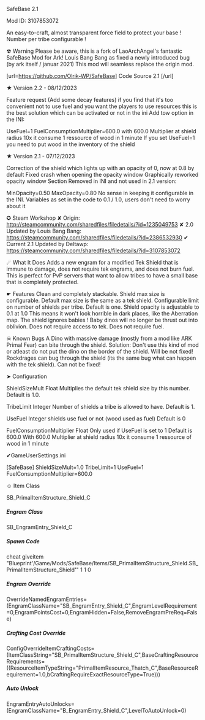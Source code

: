 SafeBase 2.1

Mod ID: 3107853072

An easy-to-craft, almost transparent force field to protect your base ! Number per tribe configurable !

☢ Warning
Please be aware, this is a fork of LaoArchAngel's fantastic SafeBase Mod for Ark! Louis Bang Bang as fixed a newly introduced bug (by ark itself / januar 2021) This mod will seamless replace the origin mod.

[url=https://github.com/Olrik-WP/SafeBase] Code Source 2.1 [/url]

★ Version 2.2 - 08/12/2023

Feature request (Add some decay features) 
if you find that it's too convenient not to use fuel and you want the players to use resources this is the best solution which can be activated or not in the ini
Add tow option in the INI:

UseFuel=1 
FuelConsumptionMultiplier=600.0 
with 600.0 Multiplier at shield radius 10x it consume 1 ressource of wood in 1 minute
If you set UseFuel=1 you need to put wood in the inventory of the shield

★ Version 2.1 - 07/12/2023

Correction of the shield which lights up with an opacity of 0, now at 0.8 by default
Fixed crash when opening the opacity window
Graphically reworked opacity window
Section Removed in INI and not used in 2.1 version:

MinOpacity=0.50
MaxOpacity=0.80
No sense in keeping it configurable in the INI. Variables as set in the code to 0.1 / 1.0, users don't need to worry about it

✪ Steam Workshop
✘ Origin:
 http://steamcommunity.com/sharedfiles/filedetails/?id=1235049753
✘ 2.0 Updated by Louis Bang Bang:
 https://steamcommunity.com/sharedfiles/filedetails/?id=2386532930
✔ Current 2.1 Updated by Deltawp:
 https://steamcommunity.com/sharedfiles/filedetails/?id=3107853072

☄ What It Does
Adds a new engram for a modified Tek Shield that is immune to damage, does not require tek engrams, and does not burn fuel. This is perfect for PvP servers that want to allow tribes to have a small base that is completely protected.

☛ Features
Clean and completely stackable.
Shield max size is configurable. Default max size is the same as a tek shield.
Configurable limit on number of shields per tribe. Default is one.
Shield opacity is adjustable to 0.1 at 1.0 This means it won't look horrible in dark places, like the Aberration map.
The shield ignores babies ! Baby dinos will no longer be thrust out into oblivion.
Does not require access to tek.
Does not require fuel.

☠ Known Bugs
A Dino with massive damage (mostly from a mod like ARK Primal Fear) can bite through the shield. Solution: Don't use this kind of mod or atleast do not put the dino on the border of the shield. Will be not fixed!
Rockdrages can bug through the shield (its the same bug what can happen with the tek shield). Can not be fixed!

➤ Configuration

ShieldSizeMult
Float
Multiplies the default tek shield size by this number.
Default is 1.0.

TribeLimit
Integer
Number of shields a tribe is allowed to have.
Default is 1.

UseFuel
Integer
shields use fuel or not (wood used as fuel)
Default is 0

FuelConsumptionMultiplier
Float
Only used if UseFuel is set to 1
Default is 600.0
With 600.0 Multiplier at shield radius 10x it consume 1 ressource of wood in 1 minute


✔GameUserSettings.ini

[SafeBase]
ShieldSizeMult=1.0
TribeLimit=1
UseFuel=1
FuelConsumptionMultiplier=600.0


☺ Item Class

SB_PrimalItemStructure_Shield_C

##### Engram Class
SB_EngramEntry_Shield_C

##### Spawn Code
cheat giveitem "Blueprint'/Game/Mods/SafeBase/Items/SB_PrimalItemStructure_Shield.SB_PrimalItemStructure_Shield'" 1 1 0

##### Engram Override
OverrideNamedEngramEntries=(EngramClassName="SB_EngramEntry_Shield_C",EngramLevelRequirement=0,EngramPointsCost=0,EngramHidden=False,RemoveEngramPreReq=False)

##### Crafting Cost Override
ConfigOverrideItemCraftingCosts=(ItemClassString="SB_PrimalItemStructure_Shield_C",BaseCraftingResourceRequirements=((ResourceItemTypeString="PrimalItemResource_Thatch_C",BaseResourceRequirement=1.0,bCraftingRequireExactResourceType=True)))

##### Auto Unlock
EngramEntryAutoUnlocks=(EngramClassName="B_EngramEntry_Shield_C",LevelToAutoUnlock=0)

